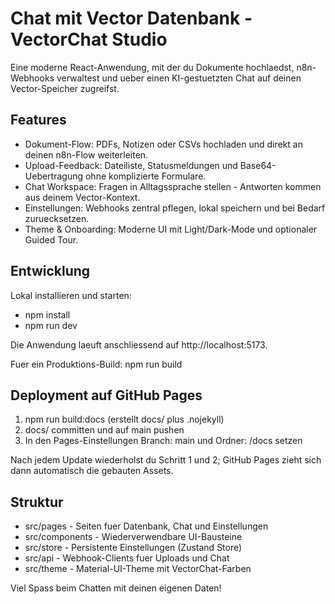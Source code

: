 # Chat mit Vector Datenbank - VectorChat Studio

Eine moderne React-Anwendung, mit der du Dokumente hochlaedst, n8n-Webhooks verwaltest und ueber einen KI-gestuetzten Chat auf deinen Vector-Speicher zugreifst.

## Features

- Dokument-Flow: PDFs, Notizen oder CSVs hochladen und direkt an deinen n8n-Flow weiterleiten.
- Upload-Feedback: Dateiliste, Statusmeldungen und Base64-Uebertragung ohne komplizierte Formulare.
- Chat Workspace: Fragen in Alltagssprache stellen - Antworten kommen aus deinem Vector-Kontext.
- Einstellungen: Webhooks zentral pflegen, lokal speichern und bei Bedarf zuruecksetzen.
- Theme & Onboarding: Moderne UI mit Light/Dark-Mode und optionaler Guided Tour.

## Entwicklung

Lokal installieren und starten:
- npm install
- npm run dev

Die Anwendung laeuft anschliessend auf http://localhost:5173.

Fuer ein Produktions-Build: npm run build

## Deployment auf GitHub Pages

1. npm run build:docs (erstellt docs/ plus .nojekyll)
2. docs/ committen und auf main pushen
3. In den Pages-Einstellungen Branch: main und Ordner: /docs setzen

Nach jedem Update wiederholst du Schritt 1 und 2; GitHub Pages zieht sich dann automatisch die gebauten Assets.

## Struktur

- src/pages - Seiten fuer Datenbank, Chat und Einstellungen
- src/components - Wiederverwendbare UI-Bausteine
- src/store - Persistente Einstellungen (Zustand Store)
- src/api - Webhook-Clients fuer Uploads und Chat
- src/theme - Material-UI-Theme mit VectorChat-Farben

Viel Spass beim Chatten mit deinen eigenen Daten!
